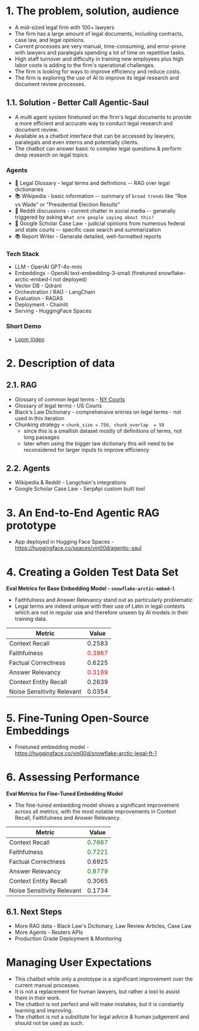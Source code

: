 # 1. The problem, solution, audience
- A mid-sized legal firm with 100+ lawyers
- The firm has a large amount of legal documents, including contracts, case law, and legal opinions.
- Current processes are very manual, time-consuming, and error-prone with lawyers and paralegals spending a lot of time on repetitive tasks.
- High staff turnover and difficulty in training new employees plus high labor costs is adding to the firm's operational challenges.
- The firm is looking for ways to improve efficiency and reduce costs.
- The firm is exploring the use of AI to improve its legal research and document review processes.

## 1.1. Solution - Better Call Agentic-Saul
- A multi agent system finetuned on the firm's legal documents to provide a more efficient and accurate way to conduct legal research and document review.
- Available as a chatbot interface that can be accessed by lawyers, paralegals and even interns and potentially clients.
- The chatbot can answer basic to complex legal questions & perform deep research on legal topics.


### Agents 
- 📄 Legal Glossary - legal terms and definitions -- RAG over legal dictionaries       
- 📚 Wikipedia - basic information -- summary of `broad trends` like "Roe vs Wade" or "Presidential Election Results"
- 💬 Reddit discussions - current chatter in social media -- generally triggered by asking `What are people saying about this?`
- 📖 Google Scholar Case Law - judicial opinions from numerous federal and state courts -- specific case search and summarization
- 📚 Report Writer - Generate detailed, well-formatted reports 

### Tech Stack
- LLM - OpenAI GPT-4o-mini
- Embeddings - OpenAI text-embedding-3-small (finetuned snowflake-arctic-embed-l not deployed)
- Vector DB - Qdrant
- Orchestration / RAG - LangChain
- Evaluation - RAGAS
- Deployment - Chainlit
- Serving - HuggingFace Spaces

### Short Demo
- [Loom Video](https://www.loom.com/share/4f04e72f9bd24433b1d129c18c5f327b?sid=e1b95f0a-1917-4648-8846-03627ac18b37)

# 2. Description of data
## 2.1. RAG
- Glossary of common legal terms - [NY Courts](http://www.nycourts.gov/lawlibraries/glossary.shtml)
- Glossary of legal terms - US Courts
- Black's Law Dictionary - comprehensive entries on legal terms - not used in this iteration
- Chunking strategy = `chunk_size = 750, chunk_overlap  = 50` 
    - since this is a smallish dataset mostly of definitions of terms, not long passages
    - later when using the bigger law dictionary this will need to be reconsidered for larger inputs to improve efficiency

## 2.2. Agents
- Wikipedia & Reddit - Langchain's integrations
- Google Scholar Case Law - SerpApi custom built tool

# 3. An End-to-End Agentic RAG prototype
- App deployed in Hugging Face Spaces - https://huggingface.co/spaces/vin00d/agentic-saul

# 4. Creating a Golden Test Data Set
**Eval Metrics for Base Embedding Model - `snowflake-arctic-embed-l`**
- Faithfulness and Answer Relevancy stand out as particularly problematic
- Legal terms are indeed unique with their use of Latin in legal contexts which are not in regular use and therefore unseen by AI models in their training data.

| Metric                      | Value   |
|-----------------------------|---------|
| Context Recall              | 0.2583  |
| Faithfulness                | <span style="color:red">0.3967  </span> |
| Factual Correctness         | 0.6225  |
| Answer Relevancy            | <span style="color:red">0.3189  </span> |
| Context Entity Recall       | 0.2639  |
| Noise Sensitivity Relevant  | 0.0354  |

# 5. Fine-Tuning Open-Source Embeddings
- Finetuned embedding model - https://huggingface.co/vin00d/snowflake-arctic-legal-ft-1

# 6. Assessing Performance
**Eval Metrics for Fine-Tuned Embedding Model**
- The fine-tuned embedding model shows a significant improvement across all metrics, with the most notable improvements in Context Recall, Faithfulness and Answer Relevancy.

| Metric                      | Value   |
|-----------------------------|---------|
| Context Recall              | <span style="color:green">0.7667</span> |
| Faithfulness                | <span style="color:green">0.7221</span> |
| Factual Correctness         | 0.6925  |
| Answer Relevancy            | <span style="color:green">0.8779</span> |
| Context Entity Recall       | 0.3065  |
| Noise Sensitivity Relevant  | 0.1734  |

## 6.1. Next Steps
- More RAG data - Black Law's Dictionary, Law Review Articles, Case Law
- More Agents - Reuters APIs
- Production Grade Deployment & Monitoring

# Managing User Expectations
- This chatbot while only a prototype is a significant improvement over the current manual processes.
- It is not a replacement for human lawyers, but rather a tool to assist them in their work.
- The chatbot is not perfect and will make mistakes, but it is constantly learning and improving.
- The chatbot is not a substitute for legal advice & human judgement and should not be used as such.